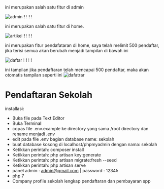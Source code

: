 ini merupakan salah satu fitur di admin

![admin](https://github.com/bagusiyo99/pendaftaran/assets/73180981/bf06ea37-2ce4-4624-a5d9-7cc2c852ad34)
!
!
!
!

ini merupakan salah satu fitur di home.

![artikel](https://github.com/bagusiyo99/pendaftaran/assets/73180981/4a16f53f-469b-4b31-8d30-e59f975eb00f)
!
!
!
!


ini merupakan fitur pendafataran di home, saya telah melimit 500 pendaftar, jika terisi semua akan berubah menjadi tampilan di bawah ini

![daftar](https://github.com/bagusiyo99/pendaftaran/assets/73180981/fb3207cc-e24a-4fbc-8687-52d1bdf30fa3)
!
!
!
!

ini tampilan jika pendaftaran telah mencapai 500 pendaftar, maka akan otomatis tampilan seperti ini
![dafatrar ](https://github.com/bagusiyo99/pendaftaran/assets/73180981/995b3002-99d6-4d8e-ba8c-3132afd72293)



# Pendaftaran Sekolah

installasi:
- Buka file pada Text Editor
- Buka Terminal
- copas file .env.example ke directory yang sama /root directory dan rename menjadi .env
- edit pada file .env bagian database name: sekolah
- buat database kosong di localhost/phpmyadmin dengan nama: sekolah
- Ketikkan perintah: composer install
- Ketikkan perintah: php artisan key:generate
- Ketikkan perintah: php artisan migrate:fresh --seed
- Ketikkan perintah: php artisan serve
- panel admin : admin@gmail.com | password : 12345
- php 7
- Company profile sekolah lengkap pendaftaran dan pembayaran spp
